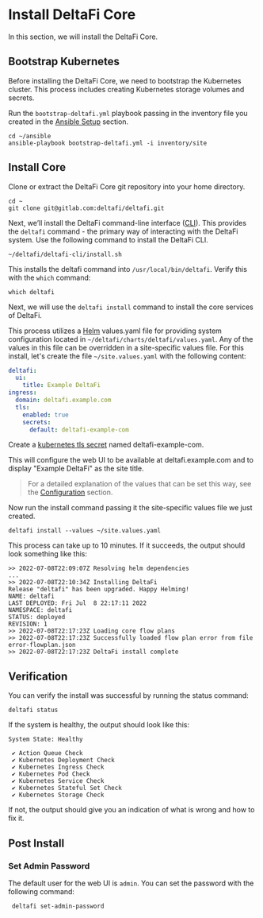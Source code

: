 # Install DeltaFi Core

In this section, we will install the DeltaFi Core.

## Bootstrap Kubernetes

Before installing the DeltaFi Core, we need to bootstrap the Kubernetes cluster. This process includes creating Kubernetes storage volumes and secrets.

Run the `bootstrap-deltafi.yml` playbook passing in the inventory file you created in the [Ansible Setup](/install/ansible#inventory-file) section.

```
cd ~/ansible
ansible-playbook bootstrap-deltafi.yml -i inventory/site
```

## Install Core

Clone or extract the DeltaFi Core git repository into your home directory.

```
cd ~
git clone git@gitlab.com:deltafi/deltafi.git
```

Next, we’ll install the DeltaFi command-line interface ([CLI](/operating/CLI)). This provides the `deltafi` command - the primary way of interacting with the DeltaFi system. Use the following command to install the DeltaFi CLI.

```
~/deltafi/deltafi-cli/install.sh
```

This installs the deltafi command into `/usr/local/bin/deltafi`. Verify this with the `which` command:

```
which deltafi
```

Next, we will use the `deltafi install` command to install the core services of DeltaFi.

This process utilizes a [Helm](https://helm.sh/) values.yaml file for providing system configuration located in `~/deltafi/charts/deltafi/values.yaml`. Any of the values in this file can be overridden in a site-specific values file. For this install, let's create the file `~/site.values.yaml` with the following content:

```yaml
deltafi:
  ui:
    title: Example DeltaFi
ingress:
  domain: deltafi.example.com
  tls:
    enabled: true
    secrets:
      default: deltafi-example-com
```

Create a [kubernetes tls secret](https://kubernetes.io/docs/reference/kubectl/generated/kubectl_create/kubectl_create_secret_tls/) named deltafi-example-com.  

This will configure the web UI to be available at deltafi.example.com and to display "Example DeltaFi" as the site title.

> For a detailed explanation of the values that can be set this way, see the [Configuration](/configuration) section.

Now run the install command passing it the site-specific values file we just created.

```
deltafi install --values ~/site.values.yaml
```

This process can take up to 10 minutes. If it succeeds, the output should look something like this:

```
>> 2022-07-08T22:09:07Z Resolving helm dependencies
...
>> 2022-07-08T22:10:34Z Installing DeltaFi
Release "deltafi" has been upgraded. Happy Helming!
NAME: deltafi
LAST DEPLOYED: Fri Jul  8 22:17:11 2022
NAMESPACE: deltafi
STATUS: deployed
REVISION: 1
>> 2022-07-08T22:17:23Z Loading core flow plans
>> 2022-07-08T22:17:23Z Successfully loaded flow plan error from file error-flowplan.json
>> 2022-07-08T22:17:23Z DeltaFi install complete
```

## Verification

You can verify the install was successful by running the status command:

```
deltafi status
```

If the system is healthy, the output should look like this:

```
System State: Healthy

 ✔ Action Queue Check
 ✔ Kubernetes Deployment Check
 ✔ Kubernetes Ingress Check
 ✔ Kubernetes Pod Check
 ✔ Kubernetes Service Check
 ✔ Kubernetes Stateful Set Check
 ✔ Kubernetes Storage Check
```

If not, the output should give you an indication of what is wrong and how to fix it.

## Post Install

### Set Admin Password

The default user for the web UI is `admin`. You can set the password with the following command:

```
 deltafi set-admin-password
```
